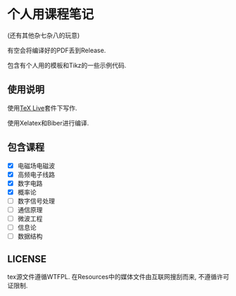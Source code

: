 # 个人用课程笔记
(还有其他杂七杂八的玩意)

有空会将编译好的PDF丢到Release. 

包含有个人用的模板和Tikz的一些示例代码. 
## 使用说明
使用[TeX Live](https://www.tug.org/texlive/)套件下写作. 

使用Xelatex和Biber进行编译. 

## 包含课程
- [x] 电磁场电磁波
- [x] 高频电子线路
- [x] 数字电路
- [x] 概率论
- [ ] 数字信号处理
- [ ] 通信原理
- [ ] 微波工程
- [ ] 信息论
- [ ] 数据结构
## LICENSE
tex源文件遵循WTFPL. 在Resources中的媒体文件由互联网搜刮而来, 不遵循许可证限制. 
